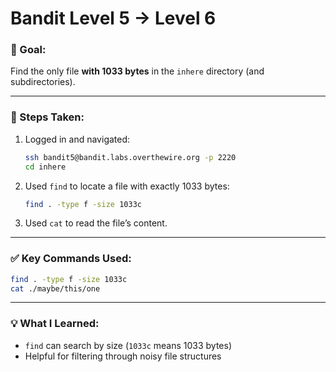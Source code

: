 # Bandit Level 5 → Level 6

### 🔐 Goal:
Find the only file **with 1033 bytes** in the `inhere` directory (and subdirectories).

---

### 🧪 Steps Taken:

1. Logged in and navigated:
   ```bash
   ssh bandit5@bandit.labs.overthewire.org -p 2220
   cd inhere
   ```

2. Used `find` to locate a file with exactly 1033 bytes:
   ```bash
   find . -type f -size 1033c
   ```

3. Used `cat` to read the file’s content.

---

### ✅ Key Commands Used:

```bash
find . -type f -size 1033c
cat ./maybe/this/one
```

---

### 💡 What I Learned:

- `find` can search by size (`1033c` means 1033 bytes)
- Helpful for filtering through noisy file structures
